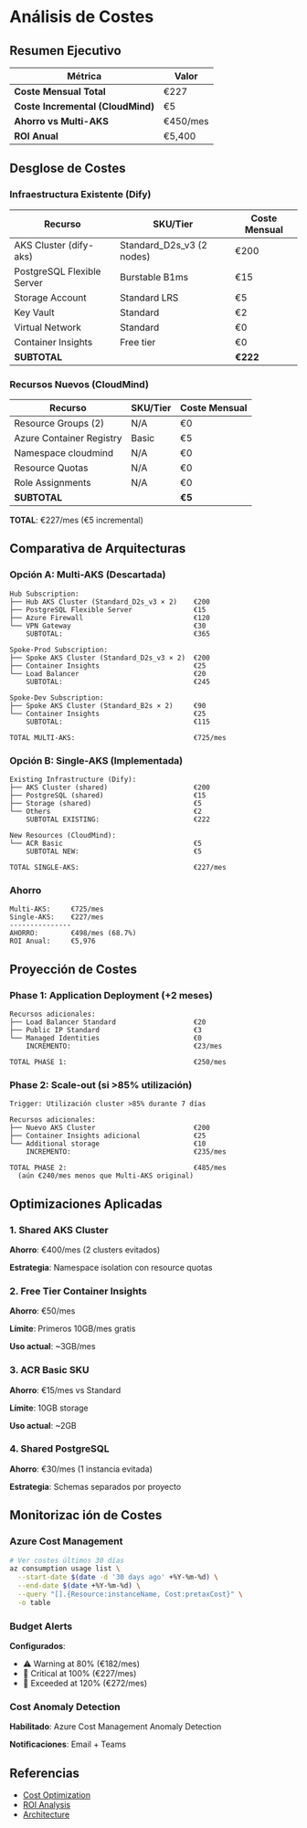 # Análisis de Costes

## Resumen Ejecutivo

| Métrica | Valor |
|---------|-------|
| **Coste Mensual Total** | €227 |
| **Coste Incremental (CloudMind)** | €5 |
| **Ahorro vs Multi-AKS** | €450/mes |
| **ROI Anual** | €5,400 |

## Desglose de Costes

### Infraestructura Existente (Dify)

| Recurso | SKU/Tier | Coste Mensual |
|---------|----------|---------------|
| AKS Cluster (dify-aks) | Standard_D2s_v3 (2 nodes) | €200 |
| PostgreSQL Flexible Server | Burstable B1ms | €15 |
| Storage Account | Standard LRS | €5 |
| Key Vault | Standard | €2 |
| Virtual Network | Standard | €0 |
| Container Insights | Free tier | €0 |
| **SUBTOTAL** | | **€222** |

### Recursos Nuevos (CloudMind)

| Recurso | SKU/Tier | Coste Mensual |
|---------|----------|---------------|
| Resource Groups (2) | N/A | €0 |
| Azure Container Registry | Basic | €5 |
| Namespace cloudmind | N/A | €0 |
| Resource Quotas | N/A | €0 |
| Role Assignments | N/A | €0 |
| **SUBTOTAL** | | **€5** |

**TOTAL**: €227/mes (€5 incremental)

## Comparativa de Arquitecturas

### Opción A: Multi-AKS (Descartada)

```text
Hub Subscription:
├── Hub AKS Cluster (Standard_D2s_v3 × 2)    €200
├── PostgreSQL Flexible Server               €15
├── Azure Firewall                           €120
└── VPN Gateway                              €30
    SUBTOTAL:                                €365

Spoke-Prod Subscription:
├── Spoke AKS Cluster (Standard_D2s_v3 × 2)  €200
├── Container Insights                       €25
└── Load Balancer                            €20
    SUBTOTAL:                                €245

Spoke-Dev Subscription:
├── Spoke AKS Cluster (Standard_B2s × 2)     €90
└── Container Insights                       €25
    SUBTOTAL:                                €115

TOTAL MULTI-AKS:                             €725/mes
```

### Opción B: Single-AKS (Implementada)

```text
Existing Infrastructure (Dify):
├── AKS Cluster (shared)                     €200
├── PostgreSQL (shared)                      €15
├── Storage (shared)                         €5
└── Others                                   €2
    SUBTOTAL EXISTING:                       €222

New Resources (CloudMind):
└── ACR Basic                                €5
    SUBTOTAL NEW:                            €5

TOTAL SINGLE-AKS:                            €227/mes
```

### Ahorro

```text
Multi-AKS:     €725/mes
Single-AKS:    €227/mes
---------------
AHORRO:        €498/mes (68.7%)
ROI Anual:     €5,976
```

## Proyección de Costes

### Phase 1: Application Deployment (+2 meses)

```text
Recursos adicionales:
├── Load Balancer Standard                   €20
├── Public IP Standard                       €3
└── Managed Identities                       €0
    INCREMENTO:                              €23/mes

TOTAL PHASE 1:                               €250/mes
```

### Phase 2: Scale-out (si >85% utilización)

```text
Trigger: Utilización cluster >85% durante 7 días

Recursos adicionales:
├── Nuevo AKS Cluster                        €200
├── Container Insights adicional             €25
└── Additional storage                       €10
    INCREMENTO:                              €235/mes

TOTAL PHASE 2:                               €485/mes
  (aún €240/mes menos que Multi-AKS original)
```

## Optimizaciones Aplicadas

### 1. Shared AKS Cluster

**Ahorro**: €400/mes (2 clusters evitados)

**Estrategia**: Namespace isolation con resource quotas

### 2. Free Tier Container Insights

**Ahorro**: €50/mes

**Límite**: Primeros 10GB/mes gratis

**Uso actual**: ~3GB/mes

### 3. ACR Basic SKU

**Ahorro**: €15/mes vs Standard

**Límite**: 10GB storage

**Uso actual**: ~2GB

### 4. Shared PostgreSQL

**Ahorro**: €30/mes (1 instancia evitada)

**Estrategia**: Schemas separados por proyecto

## Monitorizac ión de Costes

### Azure Cost Management

```bash
# Ver costes últimos 30 días
az consumption usage list \
  --start-date $(date -d '30 days ago' +%Y-%m-%d) \
  --end-date $(date +%Y-%m-%d) \
  --query "[].{Resource:instanceName, Cost:pretaxCost}" \
  -o table
```

### Budget Alerts

**Configurados**:

- ⚠️ Warning at 80% (€182/mes)
- 🔴 Critical at 100% (€227/mes)
- 🚨 Exceeded at 120% (€272/mes)

### Cost Anomaly Detection

**Habilitado**: Azure Cost Management Anomaly Detection

**Notificaciones**: Email + Teams

## Referencias

- [Cost Optimization](optimization.md)
- [ROI Analysis](roi.md)
- [Architecture](../architecture/overview.md)
